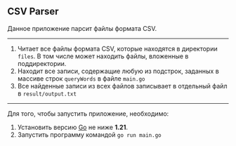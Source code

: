 ## CSV Parser

Данное приложение парсит файлы формата CSV.

---

1. Читает все файлы формата CSV, которые находятся в директории `files`. В том числе может находить файлы, вложенные в поддиректории.
2. Находит все записи, содержащие любую из подстрок, заданных в массиве строк `queryWords` в файле `main.go`
3. Все найденные записи из всех файлов записывает в отдельный файл в `result/output.txt`

---

Для того, чтобы запустить приложение, необходимо:
1. Установить версию [Go](https://go.dev/dl/) не ниже **1.21**.
2. Запустить программу командой `go run main.go`
